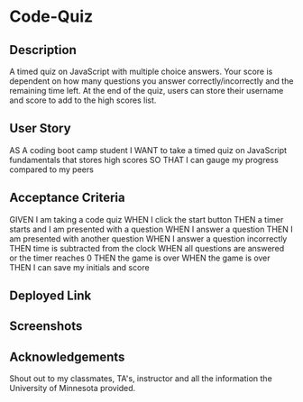 # Code-Quiz

## Description
A timed quiz on JavaScript with multiple choice answers. Your score is dependent on how many questions you answer correctly/incorrectly and the remaining time left. At the end of the quiz, users can store their username and score to add to the high scores list. 

## User Story 
AS A coding boot camp student
I WANT to take a timed quiz on JavaScript fundamentals that stores high scores
SO THAT I can gauge my progress compared to my peers

## Acceptance Criteria
GIVEN I am taking a code quiz
WHEN I click the start button
THEN a timer starts and I am presented with a question
WHEN I answer a question
THEN I am presented with another question
WHEN I answer a question incorrectly
THEN time is subtracted from the clock
WHEN all questions are answered or the timer reaches 0
THEN the game is over
WHEN the game is over
THEN I can save my initials and score

## Deployed Link

## Screenshots

## Acknowledgements
Shout out to my classmates, TA's, instructor and all the information the University of Minnesota provided. 